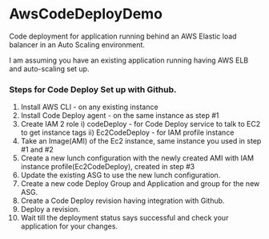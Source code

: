 # AwsCodeDeployDemo
Code deployment for application running behind an AWS Elastic load balancer in an Auto Scaling environment.

I am assuming you have an existing application running having AWS ELB and auto-scaling set up.

### Steps for Code Deploy Set up with Github.

1. Install AWS CLI  - on any existing instance
2. Install Code Deploy agent  - on the same instance as step #1
3. Create IAM 2 role
    i) codeDeploy  - for Code Deploy service to talk to EC2 to get instance tags
    ii) Ec2CodeDeploy  - for IAM profile instance
4. Take an Image(AMI) of the Ec2 instance, same instance you used in step #1 and #2
5. Create a new lunch configuration with the newly created AMI with IAM instance profile(Ec2CodeDeploy), created in step #3
6. Update the existing ASG to use the new lunch configuration.
7. Create a new code Deploy Group and  Application and group for the new ASG.
8. Create a Code Deploy revision having integration with Github.
9. Deploy a revision.
10. Wait till the deployment status says successful and check your application for your changes.
